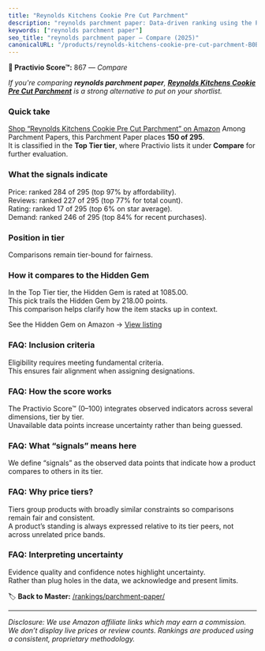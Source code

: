 ```yaml
---
title: "Reynolds Kitchens Cookie Pre Cut Parchment"
description: "reynolds parchment paper: Data-driven ranking using the Practivio Score™. Positioned by quality, value, demand, findability, momentum."
keywords: ["reynolds parchment paper"]
seo_title: "reynolds parchment paper — Compare (2025)"
canonicalURL: "/products/reynolds-kitchens-cookie-pre-cut-parchment-B0BNQRFGKL/"
---
```


**🛒 Practivio Score™:** 867 — _Compare_


*If you're comparing **reynolds parchment paper**, **[Reynolds Kitchens Cookie Pre Cut Parchment](https://www.amazon.com/dp/B0BNQRFGKL?tag=practivio-20)** is a strong alternative to put on your shortlist.*
### Quick take
[Shop “Reynolds Kitchens Cookie Pre Cut Parchment” on Amazon](https://www.amazon.com/dp/B0BNQRFGKL?tag=practivio-20)
Among Parchment Papers, this Parchment Paper places **150 of 295**.  
It is classified in the **Top Tier tier**, where Practivio lists it under **Compare** for further evaluation.

### What the signals indicate
Price: ranked 284 of 295 (top 97% by affordability).  
Reviews: ranked 227 of 295 (top 77% for total count).  
Rating: ranked 17 of 295 (top 6% on star average).  
Demand: ranked 246 of 295 (top 84% for recent purchases).

### Position in tier
Comparisons remain tier-bound for fairness.

### How it compares to the Hidden Gem
In the Top Tier tier, the Hidden Gem is rated at 1085.00.  
This pick trails the Hidden Gem by 218.00 points.  
This comparison helps clarify how the item stacks up in context.  

See the Hidden Gem on Amazon → [View listing](https://www.amazon.com/dp/B07SYB2BFW?tag=practivio-20)

### FAQ: Inclusion criteria
Eligibility requires meeting fundamental criteria.  
This ensures fair alignment when assigning designations.

### FAQ: How the score works
The Practivio Score™ (0–100) integrates observed indicators across several dimensions, tier by tier.  
Unavailable data points increase uncertainty rather than being guessed.

### FAQ: What “signals” means here
We define “signals” as the observed data points that indicate how a product compares to others in its tier.

### FAQ: Why price tiers?
Tiers group products with broadly similar constraints so comparisons remain fair and consistent.  
A product’s standing is always expressed relative to its tier peers, not across unrelated price bands.

### FAQ: Interpreting uncertainty
Evidence quality and confidence notes highlight uncertainty.  
Rather than plug holes in the data, we acknowledge and present limits.

<!-- Missing template for Compare/CompareWithinPriceClass -->


🏷️ **Back to Master:** [/rankings/parchment-paper/](/rankings/parchment-paper/)

---
_Disclosure: We use Amazon affiliate links which may earn a commission. We don’t display live prices or review counts. Rankings are produced using a consistent, proprietary methodology._
